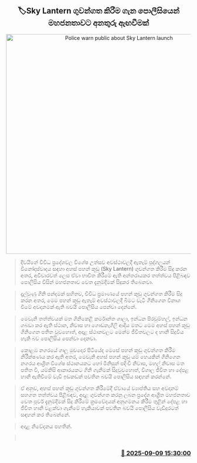 <p align='center'><b><h2 align='center' title='Police warn public about Sky Lantern launch'>🏷Sky Lantern ගුවන්ගත කිරීම ගැන පොලීසියෙන් මහජනතාවට අනතුරු ඇඟවීමක්</h2></b></p>
<p align='center'><img src='https://helakuru.sgp1.cdn.digitaloceanspaces.com/esana/images/lib/Sky-Lantern.jpg' width='600' alt='Police warn public about Sky Lantern launch'></p>

> දිවයිනේ විවිධ ප්‍රදේශවල විශේෂ උත්සව අවස්ථාවලදී ඇතැම් පුද්ගලයන් විනෝදාස්වාදය සඳහා අහස් පහන් කූඩු (Sky Lantern) ගුවන්ගත කිරීම සිදු කරන අතර, අවිචාරවත් ලෙස ඒවා භාවිත කිරීමේ ඇති අන්තරායකර තත්ත්වය පිළිබඳව පොලීසිය විසින් මහජනතාව වෙත දැනුම්දීමක් සිදුකර තිබෙනවා.

> දැල්වුණු ගිනි පන්දමක් සහිතව, විවිධ ප්‍රමාණයේ පහන් කූඩු ගුවන්ගත කිරීම සිදු කරන අතර, මෙම පහන් කූඩු ඇතැම් අවස්ථාවලදී බිමට වැටී ගිනිගෙන විනාශ වීමේ අවදානමක් ඇති බවයි පොලීසිය පෙන්වා දෙන්නේ.

> මෙවැනි තත්ත්වයක් මත ගිනිකෙළි කර්මාන්ත ශාලා, ඉන්ධන පිරවුම්හල්, ඉන්ධන ගබඩා කර ඇති ස්ථාන, නිවාස හා ගොඩනැගිලි ආදිය මතට මෙම අහස් පහන් කූඩු ගිනිගෙන පතිත වුවහොත්, අදාළ ස්ථානවලට මෙන්ම ජීවිතවලට ද හානි සිදුවිය හැකි බව පොලීසිය පෙන්වා දෙනවා.

> කොළඹ නගරයේ ගාලු මුවදොර පිටියේද මෙසේ පහන් කූඩු ගුවන්ගත කිරීම නිරීක්ෂණය කර ඇති අතර, මෙවැනි අහස් පහන් කූඩු යම් හෙයකින් ගිනිගෙන නගරය ආශ්‍රිත විශේෂ ස්ථානයකට හෝ මිනිසුන් පදිංචි නිවාස, මහල් නිවාස මත පතිත වී, යම්කිසි ආකාරයකට ගිනි ගැනීමක් සිදුවුවහොත්, විශාල ජීවිත හා දේපළ හානි ඇතිවීමේ වැඩි ඉඩකඩක් පවතින බවයි පොලීසිය සඳහන් කරන්නේ.

> ඒ අනුව, අහස් පහන් කූඩු ගුවන්ගත කිරීමේදී ඒවායේ ව්‍යාප්තිය සහ අවදානම් සහගත තත්ත්වය පිළිබඳව, අදාළ ගුවන්ගත කරනු ලබන ප්‍රදේශ ආශ්‍රිත මහජනතාව වෙත පූර්ව දැනුම්දීමක් සිදු කිරීමේ ක්‍රමවේදයක් අනුගමනය කිරීම තුළින් දේපළ හා ජීවිත හානි වළක්වා ගැනීමේ හැකියාවක් පවතින බවයි පොලීසිය වැඩිදුරටත් සඳහන් කර තිබෙන්නේ.

> අදාළ නිවේදනය පහතින්.

>  



<h3 align='right'><a href='https://www.helakuru.lk/esana/p/113458/'>📅 2025-09-09 15:30:00</a></h3>
